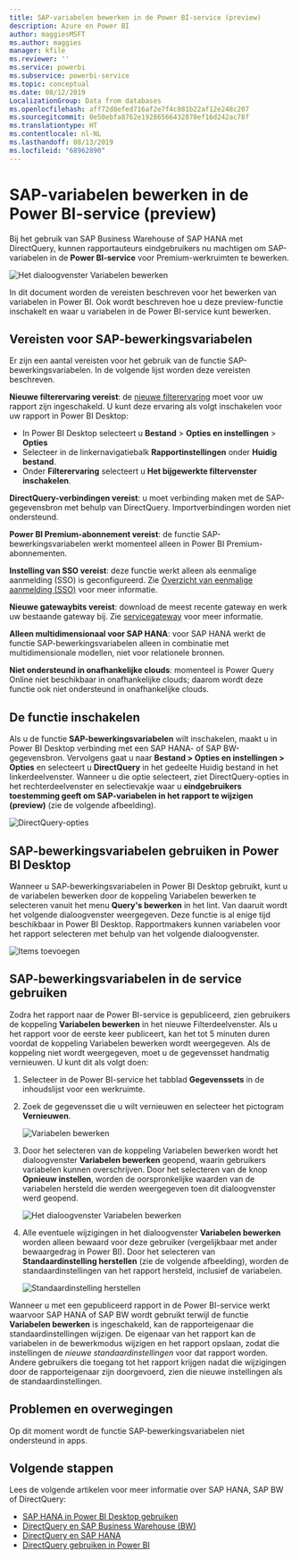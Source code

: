 ```yaml
---
title: SAP-variabelen bewerken in de Power BI-service (preview)
description: Azure en Power BI
author: maggiesMSFT
ms.author: maggies
manager: kfile
ms.reviewer: ''
ms.service: powerbi
ms.subservice: powerbi-service
ms.topic: conceptual
ms.date: 08/12/2019
LocalizationGroup: Data from databases
ms.openlocfilehash: aff72d8efed716af2e7f4c881b22af12e248c207
ms.sourcegitcommit: 0e50ebfa8762e19286566432870ef16d242ac78f
ms.translationtype: HT
ms.contentlocale: nl-NL
ms.lasthandoff: 08/13/2019
ms.locfileid: "68962890"
---
```

# <a name="edit-sap-variables-in-the-power-bi-service-preview"></a>SAP-variabelen bewerken in de Power BI-service (preview)

Bij het gebruik van SAP Business Warehouse of SAP HANA met DirectQuery, kunnen rapportauteurs eindgebruikers nu machtigen om SAP-variabelen in de **Power BI-service** voor Premium-werkruimten te bewerken.

![Het dialoogvenster Variabelen bewerken](media/service-edit-sap-variables/sap-edit-variables-dialog.png)

In dit document worden de vereisten beschreven voor het bewerken van variabelen in Power BI. Ook wordt beschreven hoe u deze preview-functie inschakelt en waar u variabelen in de Power BI-service kunt bewerken.

## <a name="requirements-for-sap-edit-variables"></a>Vereisten voor SAP-bewerkingsvariabelen

Er zijn een aantal vereisten voor het gebruik van de functie SAP-bewerkingsvariabelen. In de volgende lijst worden deze vereisten beschreven.

**Nieuwe filterervaring vereist**: de [nieuwe filterervaring](power-bi-report-filter.md) moet voor uw rapport zijn ingeschakeld. U kunt deze ervaring als volgt inschakelen voor uw rapport in Power BI Desktop:
- In Power BI Desktop selecteert u **Bestand** > **Opties en instellingen** > **Opties**
- Selecteer in de linkernavigatiebalk **Rapportinstellingen** onder **Huidig bestand**.
- Onder **Filterervaring** selecteert u **Het bijgewerkte filtervenster inschakelen**.

**DirectQuery-verbindingen vereist**: u moet verbinding maken met de SAP-gegevensbron met behulp van DirectQuery. Importverbindingen worden niet ondersteund.

**Power BI Premium-abonnement vereist**: de functie SAP-bewerkingsvariabelen werkt momenteel alleen in Power BI Premium-abonnementen.

**Instelling van SSO vereist**: deze functie werkt alleen als eenmalige aanmelding (SSO) is geconfigureerd. Zie [Overzicht van eenmalige aanmelding (SSO)](service-gateway-sso-overview.md) voor meer informatie.

**Nieuwe gatewaybits vereist**: download de meest recente gateway en werk uw bestaande gateway bij. Zie [servicegateway](service-gateway-onprem.md) voor meer informatie.

**Alleen multidimensionaal voor SAP HANA**: voor SAP HANA werkt de functie SAP-bewerkingsvariabelen alleen in combinatie met multidimensionale modellen, niet voor relationele bronnen.

**Niet ondersteund in onafhankelijke clouds**: momenteel is Power Query Online niet beschikbaar in onafhankelijke clouds; daarom wordt deze functie ook niet ondersteund in onafhankelijke clouds.

## <a name="how-to-enable-the-feature"></a>De functie inschakelen

Als u de functie **SAP-bewerkingsvariabelen** wilt inschakelen, maakt u in Power BI Desktop verbinding met een SAP HANA- of SAP BW-gegevensbron. Vervolgens gaat u naar **Bestand > Opties en instellingen > Opties** en selecteert u **DirectQuery** in het gedeelte Huidig bestand in het linkerdeelvenster. Wanneer u die optie selecteert, ziet DirectQuery-opties in het rechterdeelvenster en selectievakje waar u **eindgebruikers toestemming geeft om SAP-variabelen in het rapport te wijzigen (preview)** (zie de volgende afbeelding).

![DirectQuery-opties](media/service-edit-sap-variables/sap-preview-setting-in-desktop.png)

## <a name="use-sap-edit-variables-in-power-bi-desktop"></a>SAP-bewerkingsvariabelen gebruiken in Power BI Desktop

Wanneer u SAP-bewerkingsvariabelen in Power BI Desktop gebruikt, kunt u de variabelen bewerken door de koppeling Variabelen bewerken te selecteren vanuit het menu **Query's bewerken** in het lint. Van daaruit wordt het volgende dialoogvenster weergegeven. Deze functie is al enige tijd beschikbaar in Power BI Desktop. Rapportmakers kunnen variabelen voor het rapport selecteren met behulp van het volgende dialoogvenster.

![Items toevoegen](media/service-edit-sap-variables/sap-variables-add-items.png)

## <a name="use-sap-edit-variables-in-the-service"></a>SAP-bewerkingsvariabelen in de service gebruiken

Zodra het rapport naar de Power BI-service is gepubliceerd, zien gebruikers de koppeling **Variabelen bewerken** in het nieuwe Filterdeelvenster. Als u het rapport voor de eerste keer publiceert, kan het tot 5 minuten duren voordat de koppeling Variabelen bewerken wordt weergegeven. Als de koppeling niet wordt weergegeven, moet u de gegevensset handmatig vernieuwen.
U kunt dit als volgt doen:

1. Selecteer in de Power BI-service het tabblad **Gegevenssets** in de inhoudslijst voor een werkruimte.

2. Zoek de gegevensset die u wilt vernieuwen en selecteer het pictogram **Vernieuwen**.

    ![Variabelen bewerken](media/service-edit-sap-variables/sap-edit-variables-link.png)

3. Door het selecteren van de koppeling Variabelen bewerken wordt het dialoogvenster **Variabelen bewerken** geopend, waarin gebruikers variabelen kunnen overschrijven. Door het selecteren van de knop **Opnieuw instellen**, worden de oorspronkelijke waarden van de variabelen hersteld die werden weergegeven toen dit dialoogvenster werd geopend.

    ![Het dialoogvenster Variabelen bewerken](media/service-edit-sap-variables/sap-edit-variables-dialog.png)

4. Alle eventuele wijzigingen in het dialoogvenster **Variabelen bewerken** worden alleen bewaard voor deze gebruiker (vergelijkbaar met ander bewaargedrag in Power BI). Door het selecteren van **Standaardinstelling herstellen** (zie de volgende afbeelding), worden de standaardinstellingen van het rapport hersteld, inclusief de variabelen.

    ![Standaardinstelling herstellen](media/service-edit-sap-variables/reset-to-default.png)

Wanneer u met een gepubliceerd rapport in de Power BI-service werkt waarvoor SAP HANA of SAP BW wordt gebruikt terwijl de functie **Variabelen bewerken** is ingeschakeld, kan de rapporteigenaar die standaardinstellingen wijzigen. De eigenaar van het rapport kan de variabelen in de bewerkmodus wijzigen en het rapport opslaan, zodat die instellingen de *nieuwe standaardinstellingen* voor dat rapport worden. Andere gebruikers die toegang tot het rapport krijgen nadat die wijzigingen door de rapporteigenaar zijn doorgevoerd, zien die nieuwe instellingen als de standaardinstellingen.

## <a name="issues-and-considerations"></a>Problemen en overwegingen

Op dit moment wordt de functie SAP-bewerkingsvariabelen niet ondersteund in apps.

## <a name="next-steps"></a>Volgende stappen

Lees de volgende artikelen voor meer informatie over SAP HANA, SAP BW of DirectQuery:

- [SAP HANA in Power BI Desktop gebruiken](desktop-sap-hana.md)
- [DirectQuery en SAP Business Warehouse (BW)](desktop-directquery-sap-bw.md)
- [DirectQuery en SAP HANA](desktop-directquery-sap-hana.md)
- [DirectQuery gebruiken in Power BI](desktop-directquery-about.md)